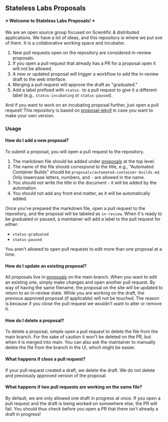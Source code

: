 ## Stateless Labs Proposals

**⭐️ Welcome to Stateless Labs Proposals! ⭐️**

We are an open source group focused on Scientific & distributed applications.
We have a lot of ideas, and this repository is where we put soe of them.
It is a collaborative working space and incubator.

1. New pull requests open on the repository are considered in-review proposals.
2. If you open a pull request that already has a PR for a proposal open it will not be allowed.
3. A new or updated proposal will trigger a workflow to add the in-review draft to the web interface.
4. Merging a pull request will approve the draft as "graduated."
5. Add a label prefixed with `status-` to a pull request to give it a different label (e.g., `status-incubating` or `status-paused`).

And if you want to work on an incubating proposal further, just open a pull request! This repository is based on
[proposal-jekyll](https://github.com/vsoch/proposal-jekyll) in case you want to make your own version.

### Usage

#### How do I add a new proposal?

To submit a proposal, you will open a pull request to the repository. 

1. The markdown file should be added under [proposals](https://github.com/stateless-labs/proposals/tree/main/proposals) at the top level.
2. The name of the file should correspond to the title, e.g., "Automated Container Builds" should be `proposals/automated-container-builds.md`. Only lowercase letters, numbers, and `-` are allowed in the name.
3. You should not write the title in the document - it will be added by the automation.
4. You should not add any front end matter, as it will be automatically added.

Once you've prepared the markdown file, open a pull request to the repository, and the proposal
will be labeled as `in-review`. When it's ready to be graduated or paused, a maintainer will add a label
to the pull request for either:

 - `status-graduated`
 - `status-paused`
 
You aren't allowed to open pull requests to edit more than one proposal at a time.

#### How do I update an existing proposal?

All proposals live in [proposals](proposals) on the main branch. When you want to edit
an existing one, simply make changes and open another pull request. By way of having
the same filename, the proposal on the site will be updated to return to an in-review state.
While you are working on the draft, the previous approved proposal (if applicable)
will not be touched. The reason is because if you close the pull request we wouldn't
want to alter or remove it.

#### How do I delete a proposal?

To delete a proposal, simple open a pull request to delete the file
from the main branch. For the sake of caution it won't be deleted on the PR, but when it is merged
into main. You can also ask the maintainer to manually delete the file
from the branch in the UI, which might be easier.

#### What happens if close a pull request?

If your pull request created a draft, we delete the draft. We do not
delete and previously approved version of the proposal.

#### What happens if two pull requests are working on the same file?

By default, we are only allowed one draft in progress at once. If you open
a pull request and the draft is being worked on somewhere else,
the PR will fail. You should thus check before you open a PR that there
isn't already a draft in progress!
